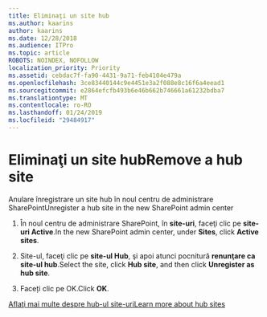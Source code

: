 ```yaml
---
title: Eliminaţi un site hub
ms.author: kaarins
author: kaarins
ms.date: 12/28/2018
ms.audience: ITPro
ms.topic: article
ROBOTS: NOINDEX, NOFOLLOW
localization_priority: Priority
ms.assetid: cebdac7f-fa90-4431-9a71-feb4104e479a
ms.openlocfilehash: 3ce83440144c9e4451e3a2f088e8c16f6a4eead1
ms.sourcegitcommit: e2864efcfb493b6e46b662b746661a61232bdba7
ms.translationtype: MT
ms.contentlocale: ro-RO
ms.lasthandoff: 01/24/2019
ms.locfileid: "29484917"
---
```

# <a name="remove-a-hub-site"></a><span data-ttu-id="1eae0-102">Eliminaţi un site hub</span><span class="sxs-lookup"><span data-stu-id="1eae0-102">Remove a hub site</span></span>

<span data-ttu-id="1eae0-103">Anulare înregistrare un site hub în noul centru de administrare SharePoint</span><span class="sxs-lookup"><span data-stu-id="1eae0-103">Unregister a hub site in the new SharePoint admin center</span></span>
  
1. <span data-ttu-id="1eae0-104">În noul centru de administrare SharePoint, în **site-uri**, faceţi clic pe **site-uri Active**.</span><span class="sxs-lookup"><span data-stu-id="1eae0-104">In the new SharePoint admin center, under **Sites**, click **Active sites**.</span></span> 
    
2. <span data-ttu-id="1eae0-105">Site-ul, faceţi clic pe **site-ul Hub**, şi apoi atunci pocnitură **renunţare ca site-ul hub**.</span><span class="sxs-lookup"><span data-stu-id="1eae0-105">Select the site, click **Hub site**, and then click **Unregister as hub site**.</span></span> 
    
3. <span data-ttu-id="1eae0-106">Faceți clic pe OK.</span><span class="sxs-lookup"><span data-stu-id="1eae0-106">Click **OK**.</span></span> 
    
[<span data-ttu-id="1eae0-107">Aflaţi mai multe despre hub-ul site-uri</span><span class="sxs-lookup"><span data-stu-id="1eae0-107">Learn more about hub sites</span></span>](https://support.office.com/en-us/article/what-is-a-sharepoint-hub-site-fe26ae84-14b7-45b6-a6d1-948b3966427f?ui=en-US&amp;rs=en-US&amp;ad=US)
  

